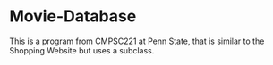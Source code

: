 # Movie-Database
This is a program from CMPSC221 at Penn State, that is similar to the Shopping Website but uses a subclass.
